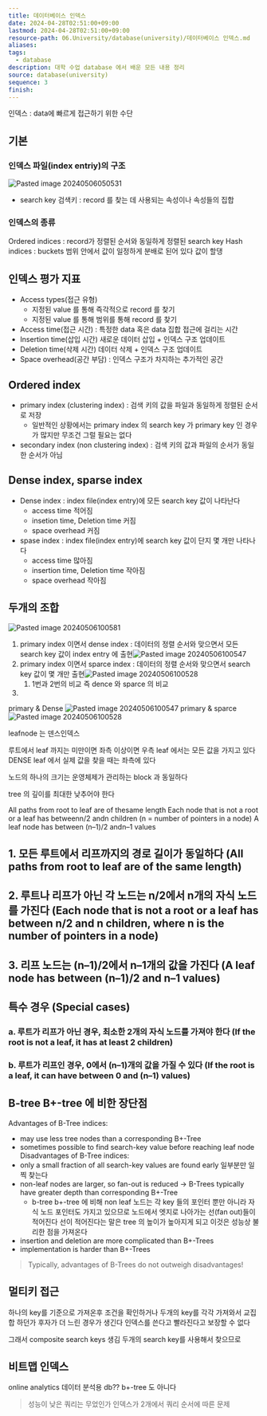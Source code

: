 ```yaml
---
title: 데이터베이스 인덱스
date: 2024-04-28T02:51:00+09:00
lastmod: 2024-04-28T02:51:00+09:00
resource-path: 06.University/database(university)/데이터베이스 인덱스.md
aliases: 
tags:
  - database
description: 대학 수업 database 에서 배운 모든 내용 정리
source: database(university)
sequence: 3
finish: 
---
```

인덱스 : data에 빠르게 접근하기 위한 수단

## 기본
### 인덱스 파일(index entriy)의 구조
![Pasted image 20240506050531](../../08.media/20240506050531.png)
- search key 검색키 : record 를 찾는 데 사용되는 속성이나 속성들의 집합
### 인덱스의 종류
Ordered indices : record가 정렬된 순서와 동일하게 정렬된 search key
Hash indices : buckets 범위 안에서 값이 일정하게 분배로 된어 있다 값이 할댕


## 인덱스 평가 지표
- Access types(접근 유형)
	-  지정된 value 를 통해 즉각적으로 record 를 찾기
	-  지정된 value 를 통해 범위를 통해 record 를 찾기
- Access time(접근 시간) : 특정한 data 혹은 data 집합 접근에 걸리는 시간
- Insertion time(삽입 시간) 새로운 데이터 삽입 + 인덱스 구조 업데이트
- Deletion time(삭제 시간) 데이터 삭제 + 인덱스 구조 업데이트
- Space overhead(공간 부담) : 인덱스 구조가 차지하는 추가적인 공간

## Ordered index
- primary index (clustering index) : 검색 키의 값을 파일과 동일하게 정렬된 순서로 저장
	- 일반적인 상황에서는 primary index 의 search key 가 primary key 인 경우가 많지만 무조건 그럴 필요는 없다
- secondary index (non clustering index) : 검색 키의 값과 파일의 순서가 동일한 순서가 아님

## Dense index, sparse index
- Dense index : index file(index entry)에 모든 search key 값이 나타난다
	- access time 적어짐
	- insetion time, Deletion time 커짐
	- space overhead 커짐
- spase index : index file(index entry)에 search key 값이 단지 몇 개만 나타나다
	- access time 많아짐
	- insertion time, Deletion time 작아짐
	- space overhead 작아짐


## 두개의 조합
![Pasted image 20240506100581](../../08.media/20240506100581.png)



1. primary index 이면서 dense index : 데이터의 정렬 순서와 맞으면서 모든 search key 값이 index entry 에 출현![Pasted image 20240506100547](../../08.media/20240506100547.png)
2. primary index 이면서 sparce index : 데이터의 정렬 순서와 맞으면서 search key 값이 몇 개만 출현![Pasted image 20240506100528](../../08.media/20240506100528.png)
	1. 1번과 2번의 비교 즉 dence 와 sparce 의 비교 
3.  

primary & Dense
![Pasted image 20240506100547](../../08.media/20240506100547.png)
primary & sparce
![Pasted image 20240506100528](../../08.media/20240506100528.png)




leafnode 는 덴스인덱스

루트에서 leaf 까지는 미만이면 좌측 이상이면 우측
leaf 에서는 모든 값을 가지고 있다 DENSE
leaf 에서 실제 값을 찾을 때는 좌측에 있다


노드의 하나의 크기는 운영체제가 관리하는 block 과 동일하다



tree 의 깊이를 최대한 낮추어야 한다

All paths from root to leaf are of thesame length
Each node that is not a root or a leaf has betweenn/2 andn children (n = number of pointers in a node)
A leaf node has between (n–1)/2 andn–1 values






## 1. 모든 루트에서 리프까지의 경로 길이가 동일하다 (All paths from root to leaf are of the same length)

## 2. 루트나 리프가 아닌 각 노드는 n/2에서 n개의 자식 노드를 가진다 (Each node that is not a root or a leaf has between n/2 and n children, where n is the number of pointers in a node)
## 3. 리프 노드는 (n–1)/2에서 n–1개의 값을 가진다 (A leaf node has between (n–1)/2 and n–1 values)

## 특수 경우 (Special cases)

### a. 루트가 리프가 아닌 경우, 최소한 2개의 자식 노드를 가져야 한다 (If the root is not a leaf, it has at least 2 children)

### b. 루트가 리프인 경우, 0에서 (n–1)개의 값을 가질 수 있다 (If the root is a leaf, it can have between 0 and (n–1) values)

















## B-tree B+-tree 에 비한 장단점

Advantages of B-Tree indices:
- may use less tree nodes than a corresponding B+-Tree
- sometimes possible to find search-key value before reaching leaf node
Disadvantages of B-Tree indices:
- only a small fraction of all search-key values are found early 일부분만 일찍 찾는다
- non-leaf nodes are larger, so fan-out is reduced → B-Trees typically have greater depth than corresponding B+-Tree 
	- b-tree b+-tree 에 비해 non leaf 노드는 각 key 들의 포인터 뿐만 아니라 자식 노드 포인터도 가지고 있으므로 노드에서 엣지로 나아가는 선(fan out)들이 적어진다 선이 적어진다는 말은 tree 의 높이가 높아지게 되고 이것은 성능상 불리한 점을 가져온다
- insertion and deletion are more complicated than B+-Trees
- implementation is harder than B+-Trees
> Typically, advantages of B-Trees do not outweigh disadvantages!



## 멀티키 접근
하나의 key를 기준으로 가져온후 조건을 확인하거나 두개의 key를 각각 가져와서 교집합 하던가
후자가 더 느린 경우가 생긴다
인덱스를 쓴다고 빨라진다고 보장할 수 없다


그래서 composite search keys 생김 두개의 search key를 사용해서 찾으므로




## 비트맵 인덱스

online analytics 데이터 분석용 db??
b+-tree 도 아니다












> 성능이 낮은 쿼리는 무었인가
> 인덱스가 2개에서 쿼리 순서에 따른 문제
